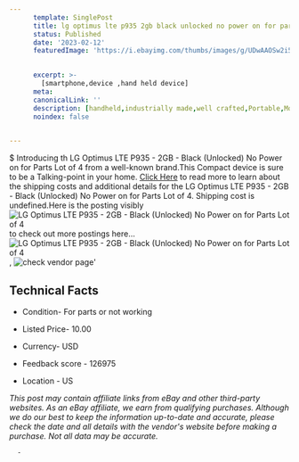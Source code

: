 ```yaml
---
      template: SinglePost
      title: lg optimus lte p935 2gb black unlocked no power on for parts lot of 4
      status: Published
      date: '2023-02-12'
      featuredImage: 'https://i.ebayimg.com/thumbs/images/g/UDwAAOSw2i5i2crA/s-l225.jpg'
       

      excerpt: >-
        [smartphone,device ,hand held device]
      meta:
      canonicalLink: ''
      description: [handheld,industrially made,well crafted,Portable,Mobile,Compact,Convenient,Lightweight,Maneuverable,Man-portable,Miniature,Carriable,Hand-held,Light,Holdable,Transportable,Mobile device,Pocket-sized,On-the-go,Wireless,Cordless,Compact size,Convenient size, smartphone,device ,hand held device]
      noindex: false
      

---
```

$
      Introducing th LG Optimus LTE P935 - 2GB - Black (Unlocked) No Power on for Parts Lot of 4 from a well-known brand.This Compact device  is sure to be a Talking-point in your home. [Click Here](https://www.ebay.com/itm/185509038778?hash=item2b31334aba%3Ag%3AUDwAAOSw2i5i2crA&mkevt=1&mkcid=1&mkrid=711-53200-19255-0&campid=%253CePNCampaignId%253E&customid=%253CreferenceId%253E&toolid=10049) to read more to learn about the shipping costs and additional details for the LG Optimus LTE P935 - 2GB - Black (Unlocked) No Power on for Parts Lot of 4. Shipping cost is undefined.Here is the posting visibly ![LG Optimus LTE P935 - 2GB - Black (Unlocked) No Power on for Parts Lot of 4](https://i.ebayimg.com/thumbs/images/g/UDwAAOSw2i5i2crA/s-l225.jpg) to check out more postings here... ![LG Optimus LTE P935 - 2GB - Black (Unlocked) No Power on for Parts Lot of 4](https://i.ebayimg.com/images/g/UDwAAOSw2i5i2crA/s-l1600.jpg), ![check vendor page](https://origin-galleryplus.ebayimg.com/ws/web/185509038778_2_0_1/225x225.jpg)'

      

 ## Technical Facts 



     
      

 - Condition- For parts or not working 


      

 - Listed Price- 10.00 


      

 - Currency- USD 


      

 - Feedback score - 126975 


      

 - Location - US 


      
      

 *_This post may contain affiliate links from eBay and other third-party websites. As an eBay affiliate, we earn from qualifying purchases. Although we do our best to keep the information up-to-date and accurate, please check the date and all details with the vendor's website before making a purchase. Not all data may be accurate._*




      -
